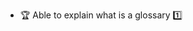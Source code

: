 * <span id="outcome-glossary-introduction-one">:trophy: Able to explain what is a glossary :one:</span>
